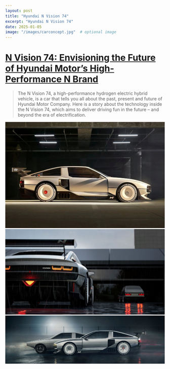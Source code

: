 ```yaml
---
layout: post
title: "Hyundai N Vision 74"
excerpt: "Hyundai N Vision 74"
date: 2025-01-05
image: "/images/carconcept.jpg"  # optional image
---
```


<h1>
<a href="https://www.hyundai.com/worldwide/en/brand-journal/mobility-solution/n-vision-74">
N Vision 74: Envisioning the Future of Hyundai Motor’s
High-Performance N Brand</a>
</h1>
<blockquote>The N Vision 74, a high-performance hydrogen electric hybrid vehicle, is a car that tells you all about the past, present and future of Hyundai Motor Company. Here is a story about the technology inside the N Vision 74, which aims to deliver driving fun in the future – and beyond the era of electrification.</blockquote>
<img src="/images/carconcept.jpg">
<img src="/images/carconcept2.jpg">
<img src="/images/carconcept3.jpg">
